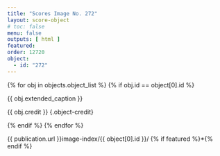 ```yaml
---
title: "Scores Image No. 272"
layout: score-object
# toc: false
menu: false
outputs: [ html ]
featured: 
order: 12720
object:
  - id: "272"
---
```


{% for obj in objects.object_list %}
{% if obj.id == object[0].id %}

{{ obj.extended_caption }}

{{ obj.credit }} {.object-credit}

{% endif %}
{% endfor %}

<div class="object-credit object-url is-print-only">

{{ publication.url }}image-index/{{ object[0].id }}/ {% if featured %}*{% endif %}

</div>
